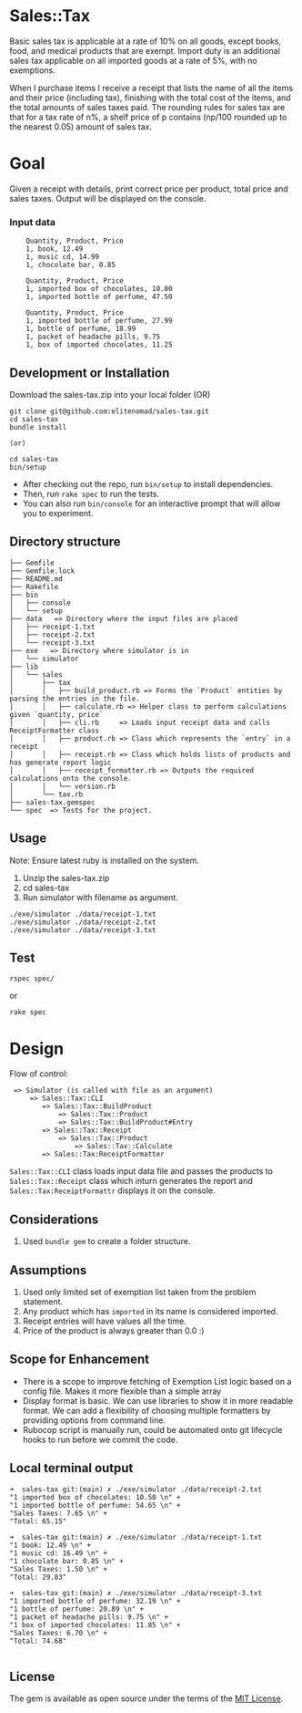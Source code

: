 # Sales::Tax

Basic sales tax is applicable at a rate of 10% on all goods, except books, food, and medical
products that are exempt. Import duty is an additional sales tax applicable on all imported
goods at a rate of 5%, with no exemptions.

When I purchase items I receive a receipt that lists the name of all the items and their price
(including tax), finishing with the total cost of the items, and the total amounts of sales taxes
paid. The rounding rules for sales tax are that for a tax rate of n%, a shelf price of p contains
(np/100 rounded up to the nearest 0.05) amount of sales tax.

# Goal

Given a receipt with details, print correct price per product, total price and sales taxes. Output will be displayed on the console.
### Input data

```
    Quantity, Product, Price
    1, book, 12.49
    1, music cd, 14.99
    1, chocolate bar, 0.85
```

```
    Quantity, Product, Price
    1, imported box of chocolates, 10.00
    1, imported bottle of perfume, 47.50
```

```
    Quantity, Product, Price
    1, imported bottle of perfume, 27.99
    1, bottle of perfume, 18.99
    1, packet of headache pills, 9.75
    1, box of imported chocolates, 11.25
```

## Development or Installation

Download the sales-tax.zip into your local folder (OR)

```
git clone git@github.com:elitenomad/sales-tax.git
cd sales-tax
bundle install

(or)

cd sales-tax
bin/setup

```

- After checking out the repo, run `bin/setup` to install dependencies.
- Then, run `rake spec` to run the tests. 
- You can also run `bin/console` for an interactive prompt that will allow you to experiment.
    
## Directory structure

```
├── Gemfile
├── Gemfile.lock
├── README.md
├── Rakefile
├── bin
│   ├── console
│   └── setup
├── data   => Directory where the input files are placed
│   ├── receipt-1.txt
│   ├── receipt-2.txt
│   └── receipt-3.txt
├── exe   => Directory where simulator is in
│   └── simulator
├── lib
│   └── sales
│       ├── tax
│       │   ├── build_product.rb => Forms the `Product` entities by parsing the entries in the file.
│       │   ├── calculate.rb => Helper class to perform calculations given `quantity, price`
│       │   ├── cli.rb     => Loads input receipt data and calls ReceiptFormatter class
│       │   ├── product.rb => Class which represents the `entry` in a receipt
│       │   ├── receipt.rb => Class which holds lists of products and has generate report logic
│       │   ├── receipt_formatter.rb => Outputs the required calculations onto the console.
│       │   └── version.rb
│       └── tax.rb
├── sales-tax.gemspec
└── spec  => Tests for the project.
```

## Usage

Note: Ensure latest ruby is installed on the system.

1. Unzip the sales-tax.zip
2. cd sales-tax
3. Run simulator with filename as argument.

```
./exe/simulator ./data/receipt-1.txt
./exe/simulator ./data/receipt-2.txt
./exe/simulator ./data/receipt-3.txt

```

## Test

```
rspec spec/
```

or

```
rake spec
```
# Design

Flow of control:

```
 => Simulator (is called with file as an argument)
     => Sales::Tax::CLI
        => Sales::Tax::BuildProduct
            => Sales::Tax::Product
            => Sales::Tax::BuildProduct#Entry
        => Sales::Tax::Receipt
            => Sales::Tax::Product
                => Sales::Tax::Calculate
        => Sales::Tax:ReceiptFormatter
```

`Sales::Tax::CLI` class loads input data file and passes the products to `Sales::Tax::Receipt` class which inturn generates the report and `Sales::Tax:ReceiptFormattr` displays it on the console.

## Considerations

1. Used `bundle gem`  to create a folder structure.

## Assumptions

1. Used only limited set of exemption list taken from the problem statement. 
2. Any product which has `imported` in its name is considered imported.
3. Receipt entries will have values all the time.
4. Price of the product is always greater than 0.0 :)

## Scope for Enhancement

- There is a scope to improve fetching of Exemption List logic based on a config file. Makes it more flexible than a simple array
- Display format is basic. We can use libraries to show it in more readable format. We can add a flexibility of choosing multiple formatters by providing options from command line.
- Rubocop script is manually run, could be automated onto git lifecycle hooks to run before we commit the code.


## Local terminal output

```
➜  sales-tax git:(main) ✗ ./exe/simulator ./data/receipt-2.txt                                    
"1 imported box of chocolates: 10.50 \n" +
"1 imported bottle of perfume: 54.65 \n" +
"Sales Taxes: 7.65 \n" +
"Total: 65.15"

➜  sales-tax git:(main) ✗ ./exe/simulator ./data/receipt-1.txt
"1 book: 12.49 \n" +
"1 music cd: 16.49 \n" +
"1 chocolate bar: 0.85 \n" +
"Sales Taxes: 1.50 \n" +
"Total: 29.83"

➜  sales-tax git:(main) ✗ ./exe/simulator ./data/receipt-3.txt
"1 imported bottle of perfume: 32.19 \n" +
"1 bottle of perfume: 20.89 \n" +
"1 packet of headache pills: 9.75 \n" +
"1 box of imported chocolates: 11.85 \n" +
"Sales Taxes: 6.70 \n" +
"Total: 74.68"
 
```
## License

The gem is available as open source under the terms of the [MIT License](https://opensource.org/licenses/MIT).

